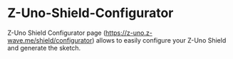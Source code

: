 # Z-Uno-Shield-Configurator

Z-Uno Shield Configurator page (https://z-uno.z-wave.me/shield/configurator) allows to easily configure your Z-Uno Shield and generate the sketch.
